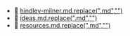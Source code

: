 * 📄 [hindley-milner.md.replace(".md","")](hindley-milner.md)
* 📄 [ideas.md.replace(".md","")](ideas.md)
* 📄 [resources.md.replace(".md","")](resources.md)
